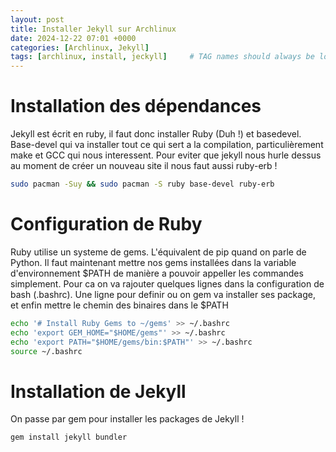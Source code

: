 ```yaml
---
layout: post
title: Installer Jekyll sur Archlinux
date: 2024-12-22 07:01 +0000
categories: [Archlinux, Jekyll]
tags: [archlinux, install, jeckyll]     # TAG names should always be lowercase
---
```

# Installation des dépendances

Jekyll est écrit en ruby, il faut donc installer Ruby (Duh !) et basedevel. Base-devel qui va installer tout ce qui sert a la compilation, particulièrement make et GCC qui nous interessent. Pour eviter que jekyll nous hurle dessus au moment de créer un nouveau site il nous faut aussi ruby-erb !

```bash
sudo pacman -Suy && sudo pacman -S ruby base-devel ruby-erb
```


# Configuration de Ruby

Ruby utilise un systeme de gems. L'équivalent de pip quand on parle de Python. Il faut maintenant mettre nos gems installées dans la variable d'environnement $PATH de manière a pouvoir appeller les commandes simplement. Pour ca on va rajouter quelques lignes dans la configuration de bash (.bashrc). Une ligne pour definir ou on gem va installer ses package, et enfin mettre le chemin des binaires dans le $PATH

```bash
echo '# Install Ruby Gems to ~/gems' >> ~/.bashrc
echo 'export GEM_HOME="$HOME/gems"' >> ~/.bashrc
echo 'export PATH="$HOME/gems/bin:$PATH"' >> ~/.bashrc
source ~/.bashrc
```

# Installation de Jekyll

On passe par gem pour installer les packages de Jekyll !
```bash
gem install jekyll bundler
```